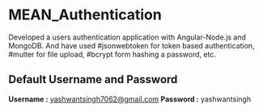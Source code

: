 # MEAN_Authentication
Developed a users authentication application with Angular-Node.js and MongoDB. And have used #jsonwebtoken for token based authentication, #multer for file upload, #bcrypt form hashing a password, etc.

## Default Username and Password
**Username :** yashwantsingh7062@gmail.com 
**Password :** yashwantsingh
